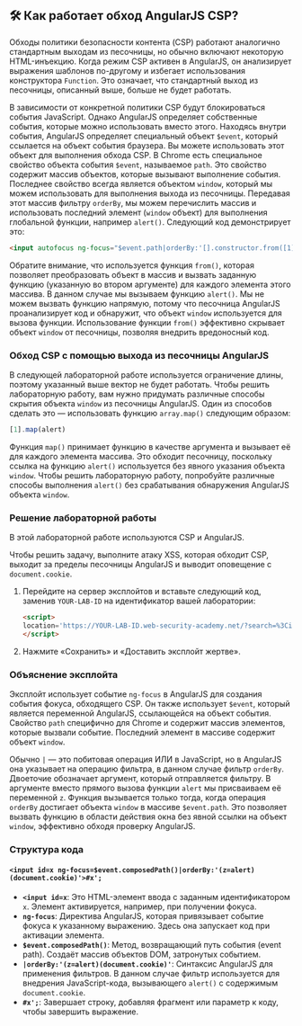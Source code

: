 ## 🛠️ Как работает обход AngularJS CSP?

Обходы политики безопасности контента (CSP) работают аналогично стандартным выходам из песочницы, но обычно включают некоторую HTML-инъекцию. Когда режим CSP активен в AngularJS, он анализирует выражения шаблонов по-другому и избегает использования конструктора `Function`. Это означает, что стандартный выход из песочницы, описанный выше, больше не будет работать.

В зависимости от конкретной политики CSP будут блокироваться события JavaScript. Однако AngularJS определяет собственные события, которые можно использовать вместо этого. Находясь внутри события, AngularJS определяет специальный объект `$event`, который ссылается на объект события браузера. Вы можете использовать этот объект для выполнения обхода CSP. В Chrome есть специальное свойство объекта события `$event`, называемое `path`. Это свойство содержит массив объектов, которые вызывают выполнение события. Последнее свойство всегда является объектом `window`, который мы можем использовать для выполнения выхода из песочницы. Передавая этот массив фильтру `orderBy`, мы можем перечислить массив и использовать последний элемент (`window` объект) для выполнения глобальной функции, например `alert()`. Следующий код демонстрирует это:

```html
<input autofocus ng-focus="$event.path|orderBy:'[].constructor.from([1],alert)'">
```

Обратите внимание, что используется функция `from()`, которая позволяет преобразовать объект в массив и вызвать заданную функцию (указанную во втором аргументе) для каждого элемента этого массива. В данном случае мы вызываем функцию `alert()`. Мы не можем вызвать функцию напрямую, потому что песочница AngularJS проанализирует код и обнаружит, что объект `window` используется для вызова функции. Использование функции `from()` эффективно скрывает объект `window` от песочницы, позволяя внедрить вредоносный код.

### Обход CSP с помощью выхода из песочницы AngularJS

В следующей лабораторной работе используется ограничение длины, поэтому указанный выше вектор не будет работать. Чтобы решить лабораторную работу, вам нужно придумать различные способы скрытия объекта `window` из песочницы AngularJS. Один из способов сделать это — использовать функцию `array.map()` следующим образом:

```javascript
[1].map(alert)
```

Функция `map()` принимает функцию в качестве аргумента и вызывает её для каждого элемента массива. Это обходит песочницу, поскольку ссылка на функцию `alert()` используется без явного указания объекта `window`. Чтобы решить лабораторную работу, попробуйте различные способы выполнения `alert()` без срабатывания обнаружения AngularJS объекта `window`.

### Решение лабораторной работы

В этой лабораторной работе используются CSP и AngularJS.

Чтобы решить задачу, выполните атаку XSS, которая обходит CSP, выходит за пределы песочницы AngularJS и выводит оповещение с `document.cookie`.

1. Перейдите на сервер эксплойтов и вставьте следующий код, заменив `YOUR-LAB-ID` на идентификатор вашей лаборатории:

   ```html
   <script>
   location='https://YOUR-LAB-ID.web-security-academy.net/?search=%3Cinput%20id=x%20ng-focus=$event.composedPath()|orderBy:%27(z=alert)(document.cookie)%27%3E#x';
   </script>
   ```

2. Нажмите «Сохранить» и «Доставить эксплойт жертве».

### Объяснение эксплойта

Эксплойт использует событие `ng-focus` в AngularJS для создания события фокуса, обходящего CSP. Он также использует `$event`, который является переменной AngularJS, ссылающейся на объект события. Свойство `path` специфично для Chrome и содержит массив элементов, которые вызвали событие. Последний элемент в массиве содержит объект `window`.

Обычно `|` — это побитовая операция ИЛИ в JavaScript, но в AngularJS она указывает на операцию фильтра, в данном случае фильтр `orderBy`. Двоеточие обозначает аргумент, который отправляется фильтру. В аргументе вместо прямого вызова функции `alert` мы присваиваем её переменной `z`. Функция вызывается только тогда, когда операция `orderBy` достигает объекта `window` в массиве `$event.path`. Это позволяет вызвать функцию в области действия окна без явной ссылки на объект `window`, эффективно обходя проверку AngularJS.

### Структура кода

#### `<input id=x ng-focus=$event.composedPath()|orderBy:'(z=alert)(document.cookie)'>#x';`

- **`<input id=x`**: Это HTML-элемент ввода с заданным идентификатором `x`. Элемент активируется, например, при получении фокуса.
- **`ng-focus`**: Директива AngularJS, которая привязывает событие фокуса к указанному выражению. Здесь она запускает код при активации элемента.
- **`$event.composedPath()`**: Метод, возвращающий путь события (event path). Создаёт массив объектов DOM, затронутых событием.
- **`|orderBy:'(z=alert)(document.cookie)'`**: Синтаксис AngularJS для применения фильтров. В данном случае фильтр используется для внедрения JavaScript-кода, вызывающего `alert()` с содержимым `document.cookie`.
- **`#x';`**: Завершает строку, добавляя фрагмент или параметр к коду, чтобы завершить выражение.
